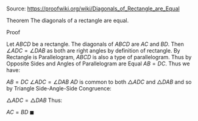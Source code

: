 # 

Source: https://proofwiki.org/wiki/Diagonals_of_Rectangle_are_Equal

Theorem
The diagonals of a rectangle are equal.


Proof

Let $ABCD$ be a rectangle.
The diagonals of $ABCD$ are $AC$ and $BD$.
Then $\angle ADC = \angle DAB$ as both are right angles by definition of rectangle.
By Rectangle is Parallelogram, $ABCD$ is also a type of parallelogram.
Thus by Opposite Sides and Angles of Parallelogram are Equal $AB = DC$.
Thus we have:

$AB = DC$
$\angle ADC = \angle DAB$
$AD$ is common to both $\triangle ADC$ and $\triangle DAB$
and so by Triangle Side-Angle-Side Congruence:

$\triangle ADC = \triangle DAB$
Thus:

$AC = BD$
$\blacksquare$





